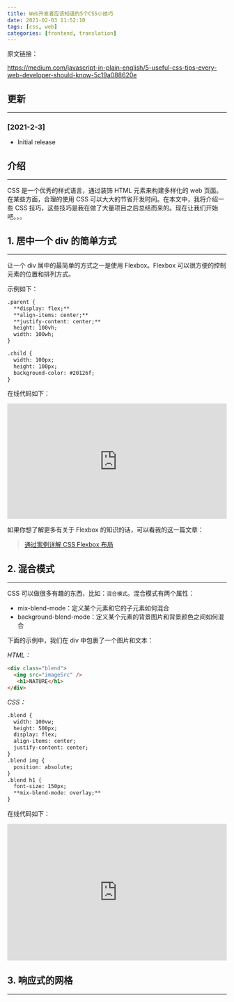 ```yaml
---
title: Web开发者应该知道的5个CSS小技巧
date: 2021-02-03 11:52:10
tags: [css, web]
categories: [frontend, translation]
---
```


原文链接：

https://medium.com/javascript-in-plain-english/5-useful-css-tips-every-web-developer-should-know-5c19a088620e

## 更新

------

### [2021-2-3]

- Initial release

## 介绍

------

CSS 是一个优秀的样式语言，通过装饰 HTML 元素来构建多样化的 web 页面。在某些方面，合理的使用 CSS 可以大大的节省开发时间。在本文中，我将介绍一些 CSS 技巧，这些技巧是我在做了大量项目之后总结而来的。现在让我们开始吧。。。

## 1. 居中一个 div 的简单方式

------

让一个 div 居中的最简单的方式之一是使用 Flexbox。Flexbox 可以很方便的控制元素的位置和排列方式。

示例如下：

```markdown
.parent {
  **display: flex;**
  **align-items: center;**
  **justify-content: center;**
  height: 100vh;
  width: 100wh;
}

.child {
  width: 100px;
  height: 100px;
  background-color: #20126f;
}
```

在线代码如下：

<iframe height="265" style="width: 100%;" scrolling="no" title="Flexbox" src="https://codepen.io/MehdiAoussiad/embed/preview/KKgbrGx?height=265&theme-id=light&default-tab=css,result" frameborder="no" loading="lazy" allowtransparency="true" allowfullscreen="true">
  See the Pen <a href='https://codepen.io/MehdiAoussiad/pen/KKgbrGx'>Flexbox</a> by Mehdi Aoussiad
  (<a href='https://codepen.io/MehdiAoussiad'>@MehdiAoussiad</a>) on <a href='https://codepen.io'>CodePen</a>.
</iframe>

如果你想了解更多有关于 Flexbox 的知识的话，可以看我的这一篇文章：

> [通过案例详解 CSS Flexbox 布局](https://medium.com/javascript-in-plain-english/css-flexbox-explained-with-examples-85efa38e4770)

## 2. 混合模式

------

CSS 可以做很多有趣的东西，比如：`混合模式`。混合模式有两个属性：

- mix-blend-mode：定义某个元素和它的子元素如何混合
- background-blend-mode：定义某个元素的背景图片和背景颜色之间如何混合

下面的示例中，我们在 div 中包裹了一个图片和文本：

*HTML：*

```html
<div class="blend">
  <img src="imageSrc" />
   <h1>NATURE</h1>
</div>
```

*CSS：*

```markdown
.blend {
  width: 100vw;
  height: 500px;
  display: flex;
  align-items: center;
  justify-content: center;
}
.blend img {
  position: absolute;
}
.blend h1 {
  font-size: 150px;
  **mix-blend-mode: overlay;**
}
```

在线代码如下：

<iframe height="314" style="width: 100%;" scrolling="no" title="Mix blend mode" src="https://codepen.io/annafromduomly/embed/preview/NWWdOPN?height=314&theme-id=light&default-tab=css,result" frameborder="no" loading="lazy" allowtransparency="true" allowfullscreen="true">
  See the Pen <a href='https://codepen.io/annafromduomly/pen/NWWdOPN'>Mix blend mode</a> by Anna
  (<a href='https://codepen.io/annafromduomly'>@annafromduomly</a>) on <a href='https://codepen.io'>CodePen</a>.
</iframe>

## 3. 响应式的网格

------

